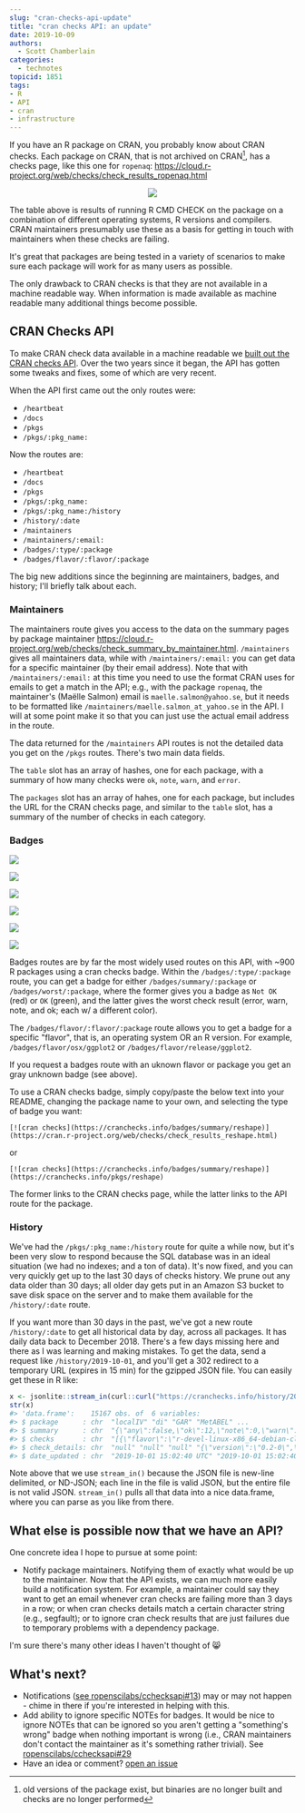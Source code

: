 ```yaml
---
slug: "cran-checks-api-update"
title: "cran checks API: an update"
date: 2019-10-09
authors:
  - Scott Chamberlain
categories:
  - technotes
topicid: 1851
tags:
- R
- API
- cran
- infrastructure
---
```


If you have an R package on CRAN, you probably know about CRAN checks. Each package on CRAN, that is not archived on CRAN[^1], has a checks page, like this one for `ropenaq`:
<https://cloud.r-project.org/web/checks/check_results_ropenaq.html>

<center><img src="/img/blog-images/2019-10-09-cran-checks-api-update/cranchecks.png"></center>

The table above is results of running R CMD CHECK on the package on a combination of different operating systems, R versions and compilers. CRAN maintainers presumably use these as a basis for getting in touch with maintainers when these checks are failing.

It's great that packages are being tested in a variety of scenarios to make sure each package will work for as many users as possible.

The only drawback to CRAN checks is that they are not available in a machine readable way. When information is made available as machine readable many additional things become possible.

## CRAN Checks API

To make CRAN check data available in a machine readable we [built out the CRAN checks API](https://recology.info/2017/09/cranchecks-api/). Over the two years since it began, the API has gotten some tweaks and fixes, some of which are very recent.

When the API first came out the only routes were:

- `/heartbeat`
- `/docs`
- `/pkgs`
- `/pkgs/:pkg_name:`

Now the routes are:

- `/heartbeat`
- `/docs`
- `/pkgs`
- `/pkgs/:pkg_name:`
- `/pkgs/:pkg_name:/history`
- `/history/:date`
- `/maintainers`
- `/maintainers/:email:`
- `/badges/:type/:package`
- `/badges/flavor/:flavor/:package`

The big new additions since the beginning are maintainers, badges, and history; I'll briefly talk about each.

### Maintainers

The maintainers route gives you access to the data on the summary pages by package maintainer <https://cloud.r-project.org/web/checks/check_summary_by_maintainer.html>. `/maintainers` gives all maintainers data, while with `/maintainers/:email:` you can get data for a specific maintainer (by their email address). Note that with `/maintainers/:email:` at this time you need to use the format CRAN uses for emails to get a match in the API; e.g., with the package `ropenaq`, the maintainer's (Maëlle Salmon) email is `maelle.salmon@yahoo.se`, but it needs to be formatted like `/maintainers/maelle.salmon_at_yahoo.se` in the API. I will at some point make it so that you can just use the actual email address in the route.

The data returned for the `/maintainers` API routes is not the detailed data you get on the `/pkgs` routes. There's two main data fields. 

The `table` slot has an array of hashes, one for each package, with a summary of how many checks were `ok`, `note`, `warn`, and `error`.

The `packages` slot has an array of hahes, one for each package, but includes the URL for the CRAN checks page, and similar to the `table` slot, has a summary of the number of checks in each category.

### Badges

![](/img/blog-images/2019-10-09-cran-checks-api-update/svgs/ok.svg)

![](/img/blog-images/2019-10-09-cran-checks-api-update/svgs/notok.svg)

![](/img/blog-images/2019-10-09-cran-checks-api-update/svgs/note.svg)

![](/img/blog-images/2019-10-09-cran-checks-api-update/svgs/warn.svg)

![](/img/blog-images/2019-10-09-cran-checks-api-update/svgs/error.svg)

![](/img/blog-images/2019-10-09-cran-checks-api-update/svgs/unknown.svg)

Badges routes are by far the most widely used routes on this API, with ~900 R packages using a cran checks badge. Within the `/badges/:type/:package` route, you can get a badge for either `/badges/summary/:package` or `/badges/worst/:package`, where the former gives you a badge as `Not OK` (red) or `OK` (green), and the latter gives the worst check result (error, warn, note, and ok; each w/ a different color).

The `/badges/flavor/:flavor/:package` route allows you to get a badge for a specific "flavor", that is, an operating system OR an R version. For example, `/badges/flavor/osx/ggplot2` or `/badges/flavor/release/ggplot2`.

If you request a badges route with an uknown flavor or package you get an gray unknown badge (see above).

To use a CRAN checks badge, simply copy/paste the below text into your README, changing the package name to your own, and selecting the type of badge you want:

`[![cran checks](https://cranchecks.info/badges/summary/reshape)](https://cran.r-project.org/web/checks/check_results_reshape.html)`

or 

`[![cran checks](https://cranchecks.info/badges/summary/reshape)](https://cranchecks.info/pkgs/reshape)`

The former links to the CRAN checks page, while the latter links to the API route for the package.

### History

We've had the `/pkgs/:pkg_name:/history` route for quite a while now, but it's been very slow to respond because the SQL database was in an ideal situation (we had no indexes; and a ton of data). It's now fixed, and you can very quickly get up to the last 30 days of checks history. We prune out any data older than 30 days; all older day gets put in an Amazon S3 bucket to save disk space on the server and to make them available for the `/history/:date` route.

If you want more than 30 days in the past, we've got a new route `/history/:date` to get all historical data by day, across all packages. It has daily data back to December 2018. There's a few days missing here and there as I was learning and making mistakes. To get the data, send a request like `/history/2019-10-01`, and you'll get a 302 redirect to a temporary URL (expires in 15 min) for the gzipped JSON file. You can easily get these in R like:

```r
x <- jsonlite::stream_in(curl::curl("https://cranchecks.info/history/2019-10-01"))
str(x)
#> 'data.frame':    15167 obs. of  6 variables:
#> $ package      : chr  "localIV" "di" "GAR" "MetABEL" ...
#> $ summary      : chr  "{\"any\":false,\"ok\":12,\"note\":0,\"warn\":0,\"error\":0,\"fail\":0}" "{\"any\":false,\"ok\":12,\"note\":0,\"warn\":0,\"error\":0,\"fail\":0}" "{\"any\":false,\"ok\":12,\"note\":0,\"warn\":0,\"error\":0,\"fail\":0}" "{\"any\":true,\"ok\":0,\"note\":12,\"warn\":0,\"error\":0,\"fail\":0}" ...
#> $ checks       : chr  "[{\"flavor\":\"r-devel-linux-x86_64-debian-clang\",\"version\":\"0.2.1\",\"tinstall\":2.21,\"tcheck\":40.68,\"t"| __truncated__ "[{\"flavor\":\"r-devel-linux-x86_64-debian-clang\",\"version\":\"1.1.4\",\"tinstall\":2.54,\"tcheck\":24.8,\"tt"| __truncated__ "[{\"flavor\":\"r-devel-linux-x86_64-debian-clang\",\"version\":\"1.1\",\"tinstall\":1.87,\"tcheck\":20.85,\"tto"| __truncated__ "[{\"flavor\":\"r-devel-linux-x86_64-debian-clang\",\"version\":\"0.2-0\",\"tinstall\":2.59,\"tcheck\":19.27,\"t"| __truncated__ ...
#> $ check_details: chr  "null" "null" "null" "{\"version\":\"0.2-0\",\"check\":\"package dependencies\",\"result\":\"NOTE\",\"output\":\"Package suggested bu"| __truncated__ ...
#> $ date_updated : chr  "2019-10-01 15:02:40 UTC" "2019-10-01 15:02:40 UTC" "2019-10-01 15:02:40 UTC" "2019-10-01 15:02:40 UTC" ...
```

Note above that we use `stream_in()` because the JSON file is new-line delimited, or ND-JSON; each line in the file is valid JSON, but the entire file is not valid JSON. `stream_in()` pulls all that data into a nice data.frame, where you can parse as you like from there.

## What else is possible now that we have an API?

One concrete idea I hope to pursue at some point:

- Notify package maintainers. Notifying them of exactly what would be up to the maintainer. Now that the API exists, we can much more easily build a notification system. For example, a maintainer could say they want to get an email whenever cran checks are failing more than 3 days in a row; or when cran checks details match a certain character string (e.g., segfault); or to ignore cran check results that are just failures due to temporary problems with a dependency package.

I'm sure there's many other ideas I haven't thought of 😸

## What's next?

- Notifications ([see ropenscilabs/cchecksapi#13](https://github.com/ropenscilabs/cchecksapi/issues/13)) may or may not happen - chime in there if you're interested in helping with this.
- Add ability to ignore specific NOTEs for badges. It would be nice to ignore NOTEs that can be ignored so you aren't getting a "something's wrong" badge when nothing important is wrong (i.e., CRAN maintainers don't contact the maintainer as it's something rather trivial). See [ropenscilabs/cchecksapi#29](https://github.com/ropenscilabs/cchecksapi/issues/29)
- Have an idea or comment? [open an issue](https://github.com/ropenscilabs/cchecksapi/issues/new)

[^1]: old versions of the package exist, but binaries are no longer built and checks are no longer performed
